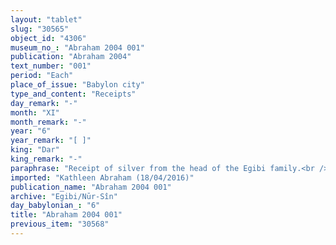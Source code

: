 ```yaml
---
layout: "tablet"
slug: "30565"
object_id: "4306"
museum_no_: "Abraham 2004 001"
publication: "Abraham 2004"
text_number: "001"
period: "Each"
place_of_issue: "Babylon city"
type_and_content: "Receipts"
day_remark: "-"
month: "XI"
month_remark: "-"
year: "6"
year_remark: "[ ]"
king: "Dar"
king_remark: "-"
paraphrase: "Receipt of silver from the head of the Egibi family.<br /> Two brothers, <strong>A<sub>1</sub></strong> and <strong>A<sub>2</sub></strong>, receive (<em>mahāru</em>) silver from <strong>B</strong> in accordance with what is stipulated (<em>ina</em>) in their promissory notes (<em>u&#39;iltu</em>). The amount is broken but may be reconstructed as 1 &frac12; minas on the basis of MNB1870 (= TCL 13 185). It includes (<em>adi</em>) half the mina that <strong>B</strong> had transferred (<em>nadānu</em>, G Stat.) to <strong>C</strong> (for which see BM77848 = Dar 213). Names of 3 witnesses and the scribe.<br /> <br /> <strong>A<sub>1</sub></strong>=Bēl-nādin-apli/Bēl-uballiṭ//Pahāru;&nbsp;<strong>A<sub>2</sub></strong>=Nab&ucirc;-iddin/Bēl-uballiṭ//Pahāru;&nbsp;<strong>B</strong>=Marduk-naṣir-apli/Itti-Marduk-balāṭu//Egibi;&nbsp;<strong>C</strong>=&Scaron;umu-ukīn/Bēl-ēṭir//&Scaron;ang&ucirc;-Nanāya"
imported: "Kathleen Abraham (18/04/2016)"
publication_name: "Abraham 2004 001"
archive: "Egibi/Nūr-Sîn"
day_babylonian_: "6"
title: "Abraham 2004 001"
previous_item: "30568"
---
```

